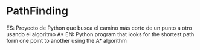 # PathFinding
ES: Proyecto de Python que busca el camino más corto de un punto a otro usando el algoritmo A*
EN: Python program that looks for the shortest path form one point to another using the A* algorithm
